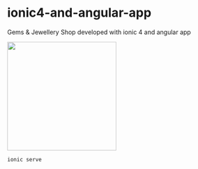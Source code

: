 # ionic4-and-angular-app
Gems &amp; Jewellery Shop developed with ionic 4 and angular app


<img src="https://user-images.githubusercontent.com/29988949/78954779-fe172e00-7a91-11ea-9761-c48f5178e388.png"
width="250">

`ionic serve`
